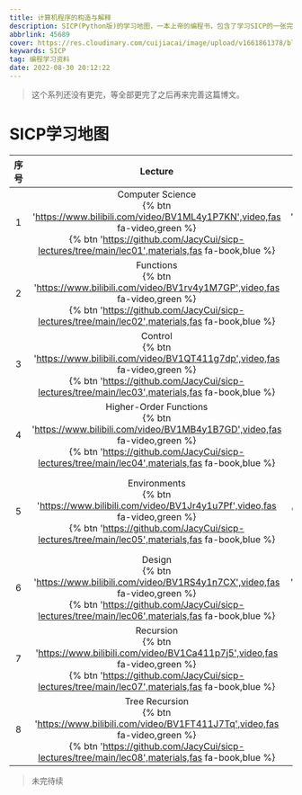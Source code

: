 ```yaml
---
title: 计算机程序的构造与解释
description: SICP(Python版)的学习地图，一本上帝的编程书，包含了学习SICP的一张完整的进程和资料表
abbrlink: 45689
cover: https://res.cloudinary.com/cuijiacai/image/upload/v1661861378/blog/sicp/cover_nvf1kb.png
keywards: SICP
tag: 编程学习资料
date: 2022-08-30 20:12:22
---
```


> 这个系列还没有更完，等全部更完了之后再来完善这篇博文。

# SICP学习地图

|序号|Lecture|Lab|Homework & Project|
|:-:|:-:|:-:|:-:|
|1|Computer Science<br/>{% btn 'https://www.bilibili.com/video/BV1ML4y1P7KN',video,fas fa-video,green %}<br/>{% btn 'https://github.com/JacyCui/sicp-lectures/tree/main/lec01',materials,fas fa-book,blue %}|Lab00: Getting Started<br/>{% btn 'https://www.bilibili.com/video/BV1aY411N7ZQ',video,fas fa-video,green %}<br/>{% btn 'https://github.com/JacyCui/sicp-lab00.git',materials,fas fa-book,blue %}||
|2|Functions<br/>{% btn 'https://www.bilibili.com/video/BV1rv4y1M7GP',video,fas fa-video,green %}<br/>{% btn 'https://github.com/JacyCui/sicp-lectures/tree/main/lec02',materials,fas fa-book,blue %}||HW01: Getting Started<br/>{% btn 'https://www.bilibili.com/video/BV13Z4y1i7Jw',video,fas fa-video,green %}<br/>{% btn 'https://github.com/JacyCui/sicp-hw01.git',materials,fas fa-book,blue %}|
|3|Control<br/>{% btn 'https://www.bilibili.com/video/BV1QT411g7dp',video,fas fa-video,green %}<br/>{% btn 'https://github.com/JacyCui/sicp-lectures/tree/main/lec03',materials,fas fa-book,blue %}|Lab01: Variables & Functions, Control<br/>{% btn 'https://www.bilibili.com/video/BV1yB4y1v7F7',video,fas fa-video,green %}<br/>{% btn 'https://github.com/JacyCui/sicp-lab01.git',materials,fas fa-book,blue %}||
|4|Higher-Order Functions<br/>{% btn 'https://www.bilibili.com/video/BV1MB4y1B7GD',video,fas fa-video,green %}<br/>{% btn 'https://github.com/JacyCui/sicp-lectures/tree/main/lec04',materials,fas fa-book,blue %}||Proj01: Hog<br/>{% btn 'https://www.bilibili.com/video/BV1mY4y1n7i5',video,fas fa-video,green %}<br/>{% btn 'https://github.com/JacyCui/sicp-proj01.git',materials,fas fa-book,blue %}|
|5|Environments<br/>{% btn 'https://www.bilibili.com/video/BV1Jr4y1u7Pf',video,fas fa-video,green %}<br/>{% btn 'https://github.com/JacyCui/sicp-lectures/tree/main/lec05',materials,fas fa-book,blue %}|Lab02: Higher-Order Function<br/>and Lambda Expressions<br/>{% btn 'https://www.bilibili.com/video/BV1zf4y1Z7MQ',video,fas fa-video,green %}<br/>{% btn 'https://github.com/JacyCui/sicp-lab02.git',materials,fas fa-book,blue %}||
|6|Design<br/>{% btn 'https://www.bilibili.com/video/BV1RS4y1n7CX',video,fas fa-video,green %}<br/>{% btn 'https://github.com/JacyCui/sicp-lectures/tree/main/lec06',materials,fas fa-book,blue %}|Lab03: Midterm Review<br/>{% btn 'https://www.bilibili.com/video/BV1U34y1n79U',video,fas fa-video,green %}<br/>{% btn 'https://github.com/JacyCui/sicp-lab03.git',materials,fas fa-book,blue %}||
|7|Recursion<br/>{% btn 'https://www.bilibili.com/video/BV1Ca411p7j5',video,fas fa-video,green %}<br/>{% btn 'https://github.com/JacyCui/sicp-lectures/tree/main/lec07',materials,fas fa-book,blue %}|||
|8|Tree Recursion<br/>{% btn 'https://www.bilibili.com/video/BV1FT411J7Tq',video,fas fa-video,green %}<br/>{% btn 'https://github.com/JacyCui/sicp-lectures/tree/main/lec08',materials,fas fa-book,blue %}||HW02: Recursion<br/>{% btn 'https://www.bilibili.com/video/BV18Z4y1Y7Wo',video,fas fa-video,green %}<br/>{% btn 'https://github.com/JacyCui/sicp-hw02.git',materials,fas fa-book,blue %}|


> 未完待续



